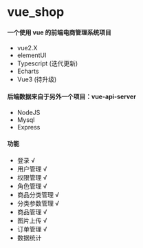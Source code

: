 # vue_shop

#### 一个使用 vue 的前端电商管理系统项目

- vue2.X
- elementUI
- Typescript (迭代更新)
- Echarts
- Vue3 (待升级)

#### 后端数据来自于另外一个项目：vue-api-server

- NodeJS
- Mysql
- Express

#### 功能

- 登录 √
- 用户管理 √
- 权限管理 √
- 角色管理 √
- 商品分类管理 √
- 分类参数管理 √
- 商品管理 √
- 图片上传 √
- 订单管理 √
- 数据统计
